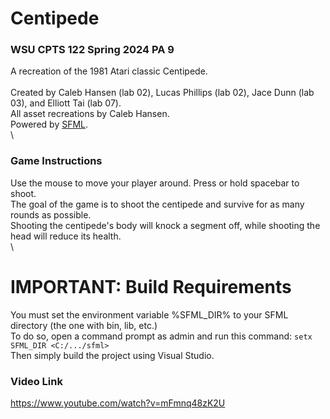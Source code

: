# Centipede
### WSU CPTS 122 Spring 2024 PA 9
A recreation of the 1981 Atari classic Centipede.\
\
Created by Caleb Hansen (lab 02), Lucas Phillips (lab 02), Jace Dunn (lab 03), and Elliott Tai (lab 07).\
All asset recreations by Caleb Hansen.\
Powered by [SFML](https://www.sfml-dev.org/index.php).\
\
### Game Instructions
Use the mouse to move your player around. Press or hold spacebar to shoot.\
The goal of the game is to shoot the centipede and survive for as many rounds as possible.\
Shooting the centipede's body will knock a segment off, while shooting the head will reduce its health.\
\
# IMPORTANT: Build Requirements
You must set the environment variable %SFML\_DIR% to your SFML directory (the one with bin, lib, etc.)\
To do so, open a command prompt as admin and run this command: `setx SFML_DIR <C:/.../sfml>`\
Then simply build the project using Visual Studio.
### Video Link
https://www.youtube.com/watch?v=mFmnq48zK2U